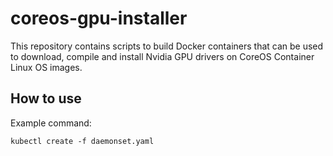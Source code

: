 # coreos-gpu-installer
This repository contains scripts to build Docker containers that can be used to download, compile and install Nvidia GPU drivers on CoreOS Container Linux OS images.

## How to use

Example command:
``` shell
kubectl create -f daemonset.yaml
```
